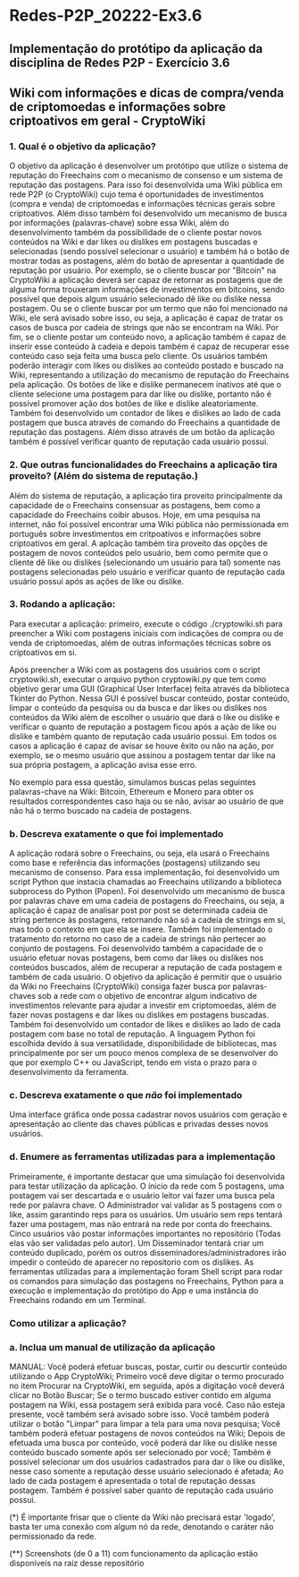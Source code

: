 # Redes-P2P_20222-Ex3.6

## Implementação do protótipo da aplicação da disciplina de Redes P2P - Exercício 3.6

## Wiki com informações e dicas de compra/venda de criptomoedas e informações sobre criptoativos em geral - CryptoWiki

### 1. Qual é o objetivo da aplicação?

O objetivo da aplicação é desenvolver um protótipo que utilize o sistema de reputação do Freechains com o mecanismo de consenso e um sistema de reputação das postagens. Para isso foi desenvolvida uma Wiki pública em rede P2P (o CryptoWiki) cujo tema é oportunidades de investimentos (compra e venda) de criptomoedas e informações técnicas gerais sobre criptoativos. Além disso também foi desenvolvido um mecanismo de busca por informações (palavras-chave) sobre essa Wiki, além do desenvolvimento também da possibilidade de o cliente postar novos conteúdos na Wiki e dar likes ou dislikes em postagens buscadas e selecionadas (sendo possível selecionar o usuário) e também há o botão de mostrar todas as postagens, além do botão de apresentar a quantidade de reputação por usuário. Por exemplo, se o cliente buscar por "Bitcoin" na CryptoWiki a aplicação deverá ser capaz de retornar as postagens que de alguma forma trouxeram informações de investimentos em bitcoins, sendo possível que depois algum usuário selecionado dê like ou dislike nessa postagem. Ou se o cliente buscar por um termo que não foi mencionado na Wiki, ele será avisado sobre isso, ou seja, a aplicação é capaz de tratar os casos de busca por cadeia de strings que não se encontram na Wiki. Por fim, se o cliente postar um conteúdo novo, a aplicação também é capaz de inserir esse conteúdo à cadeia e depois também é capaz de recuperar esse conteúdo caso seja feita uma busca pelo cliente. Os usuários também poderão interagir com likes ou dislikes ao conteúdo postado e buscado na Wiki, representando a utilização do mecanismo de reputação do Freechains pela aplicação. Os botões de like e dislike permanecem inativos até que o cliente selecione uma postagem para dar like ou dislike, portanto não é possível promover ação dos botões de like e dislike aleatoriamente. Também foi desenvolvido um contador de likes e dislikes ao lado de cada postagem que busca através de comando do Freechains a quantidade de reputação das postagens. Além disso através de um botão da aplicação também é possível verificar quanto de reputação cada usuário possui.

### 2. Que outras funcionalidades do Freechains a aplicação tira proveito? (Além do sistema de reputação.)

Além do sistema de reputação, a aplicação tira proveito principalmente da capacidade de o Freechains consensuar as postagens, bem como a capacidade do Freechains coibir abusos. Hoje, em uma pesquisa na internet, não foi possível encontrar uma Wiki pública não permissionada em português sobre investimentos em critpoativos e informações sobre criptoativos em geral. A aplcação também tira proveito das opções de postagem de novos conteúdos pelo usuário, bem como permite que o cliente dê like ou dislikes (selecionando um usuário para tal) somente nas postagens selecionadas pelo usuário e verificar quanto de reputação cada usuário possui após as ações de like ou dislike.

### 3. Rodando a aplicação:

Para executar a aplicação: primeiro, execute o código ./cryptowiki.sh para preencher a Wiki com postagens iniciais com indicações de compra ou de venda de criptomoedas, além de outras informações técnicas sobre os criptoativos em si.

Após preencher a Wiki com as postagens dos usuários com o script cryptowiki.sh, executar o arquivo python cryptowiki.py que tem como objetivo gerar uma GUI (Graphical User Interface) feita através da biblioteca Tkinter do Python. Nessa GUI é possível buscar conteúdo, postar conteúdo, limpar o conteúdo da pesquisa ou da busca e dar likes ou dislikes nos conteúdos da Wiki além de escolher o usuário que dará o like ou dislike e verificar o quanto de reputação a postagem ficou após a ação de like ou dislike e também quanto de reputação cada usuário possui. Em todos os casos a aplicação é capaz de avisar se houve êxito ou não na ação, por exemplo, se o mesmo usuário que assinou a postagem tentar dar like na sua própria postagem, a aplicação avisa esse erro.

No exemplo para essa questão, simulamos buscas pelas seguintes palavras-chave na Wiki: Bitcoin, Ethereum e Monero para obter os resultados correspondentes caso haja ou se não, avisar ao usuário de que não há o termo buscado na cadeia de postagens.

### b. Descreva exatamente o que foi implementado

A aplicação rodará sobre o Freechains, ou seja, ela usará o Freechains como base e referência das informações (postagens) utilizando seu mecanismo de consenso. Para essa implementação, foi desenvolvido um script Python que instacia chamadas ao Freechains utilizando a biblioteca subprocess do Python (Popen). Foi desenvolvido um mecanismo de busca por palavras chave em uma cadeia de postagens do Freechains, ou seja, a aplicação é capaz de analisar post por post se determinada cadeia de string pertence às postagens, retornando não só a cadeia de strings em si, mas todo o contexto em que ela se insere. Também foi implementado o tratamento do retorno no caso de a cadeia de strings não pertecer ao conjunto de postagens. Foi desenvolvido também a capacidade de o usuário efetuar novas postagens, bem como dar likes ou dislikes nos conteúdos buscados, além de recuperar a reputação de cada postagem e também de cada usuário. O objetivo da aplicação é permitir que o usuário da Wiki no Freechains (CryptoWiki) consiga fazer busca por palavras-chaves sob a rede com o objetivo de encontrar algum indicativo de investimentos relevante para ajudar a investir em criptomoedas, além de fazer novas postagens e dar likes ou dislikes em postagens buscadas. Também foi desenvolvido um contador de likes e dislikes ao lado de cada postagem com base no total de reputação. A linguagem Python foi escolhida devido à sua versatilidade, disponibilidade de bibliotecas, mas principalmente por ser um pouco menos complexa de se desenvolver do que por exemplo C++ ou JavaScript, tendo em vista o prazo para o desenvolvimento da ferramenta.

### c. Descreva exatamente o que *não* foi implementado

Uma interface gráfica onde possa cadastrar novos usuários com geração e apresentação ao cliente das chaves públicas e privadas desses novos usuários. 

### d. Enumere as ferramentas utilizadas para a implementação

Primeiramente, é importante destacar que uma simulação foi desenvolvida para testar utilização da aplicação. O ínicio da rede com 5 postagens, uma postagem vai ser descartada e o usuário leitor vai fazer uma busca pela rede por palavra chave. O Administrador vai validar as 5 postagens com o like, assim garantindo reps para os usuários. Um usuário sem reps tentará fazer uma postagem, mas não entrará na rede por conta do freechains. Cinco usuários vão postar informações importantes no repositório (Todas elas vão ser validadas pelo autor). Um Disseminador tentará criar um conteúdo duplicado, porém os outros disseminadores/administradores irão impedir o conteúdo de aparecer no repositorio com os dislikes. As ferramentas utilizadas para a implementação foram Shell script para rodar os comandos para simulação das postagens no Freechains, Python para a execução e implementação do protótipo do App e uma instância do Freechains rodando em um Terminal.

### Como utilizar a aplicação?

### a. Inclua um manual de utilização da aplicação

MANUAL: Você poderá efetuar buscas, postar, curtir ou descurtir conteúdo utilizando o App CryptoWiki; 
        Primeiro você deve digitar o termo procurado no item Procurar na CryptoWiki, em seguida, após a digitação você deverá clicar no Botão Buscar; 
        Se o termo buscado estiver contido em alguma postagem na Wiki, essa postagem será exibida para você. Caso não esteja presente, você também será avisado sobre isso. 
        Você também poderá utilizar o botão "Limpar" para limpar a tela para uma nova pesquisa;
        Você também poderá efetuar postagens de novos conteúdos na Wiki;
        Depois de efetuada uma busca por conteúdo, você poderá dar like ou dislike nesse conteúdo buscado somente após ser selecionado por você;
        Também é possível selecionar um dos usuários cadastrados para dar o like ou dislike, nesse caso somente a reputação desse usuário selecionado é afetada;
        Ao lado de cada postagem é apresentada o total de reputação dessas postagem. Também é possível saber quanto de reputação cada usuário possui.

(*) É importante frisar que o cliente da Wiki não precisará estar 'logado', basta ter uma conexão com algum nó da rede, denotando o caráter não permissionado da rede.

(**) Screenshots (de 0 a 11) com funcionamento da aplicação estão disponíveis na raiz desse repositório
